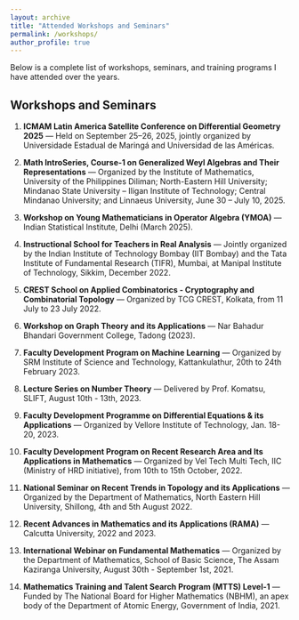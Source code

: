```yaml
---
layout: archive
title: "Attended Workshops and Seminars"
permalink: /workshops/
author_profile: true
---
```


Below is a complete list of workshops, seminars, and training programs I have attended over the years.

## Workshops and Seminars

1. **ICMAM Latin America Satellite Conference on Differential Geometry 2025** — Held on September 25–26, 2025, jointly organized by Universidade Estadual de Maringá and Universidad de las Américas.

2. **Math IntroSeries, Course-1 on Generalized Weyl Algebras and Their Representations** — Organized by the Institute of Mathematics, University of the Philippines Diliman; North-Eastern Hill University; Mindanao State University – Iligan Institute of Technology; Central Mindanao University; and Linnaeus University, June 30 – July 10, 2025.

3. **Workshop on Young Mathematicians in Operator Algebra (YMOA)** — Indian Statistical Institute, Delhi (March 2025).

4. **Instructional School for Teachers in Real Analysis** — Jointly organized by the Indian Institute of Technology Bombay (IIT Bombay) and the Tata Institute of Fundamental Research (TIFR), Mumbai, at Manipal Institute of Technology, Sikkim, December 2022.

5. **CREST School on Applied Combinatorics - Cryptography and Combinatorial Topology** — Organized by TCG CREST, Kolkata, from 11 July to 23 July 2022.

6. **Workshop on Graph Theory and its Applications** — Nar Bahadur Bhandari Government College, Tadong (2023).

7. **Faculty Development Program on Machine Learning** — Organized by SRM Institute of Science and Technology, Kattankulathur, 20th to 24th February 2023.

8. **Lecture Series on Number Theory** — Delivered by Prof. Komatsu, SLIFT, August 10th - 13th, 2023.

9. **Faculty Development Programme on Differential Equations & its Applications** — Organized by Vellore Institute of Technology, Jan. 18-20, 2023.

10. **Faculty Development Program on Recent Research Area and Its Applications in Mathematics** — Organized by Vel Tech Multi Tech, IIC (Ministry of HRD initiative), from 10th to 15th October, 2022.

11. **National Seminar on Recent Trends in Topology and its Applications** — Organized by the Department of Mathematics, North Eastern Hill University, Shillong, 4th and 5th August 2022.

12. **Recent Advances in Mathematics and its Applications (RAMA)** — Calcutta University, 2022 and 2023.

13. **International Webinar on Fundamental Mathematics** — Organized by the Department of Mathematics, School of Basic Science, The Assam Kaziranga University, August 30th - September 1st, 2021.

14. **Mathematics Training and Talent Search Program (MTTS) Level-1** — Funded by The National Board for Higher Mathematics (NBHM), an apex body of the Department of Atomic Energy, Government of India, 2021.
